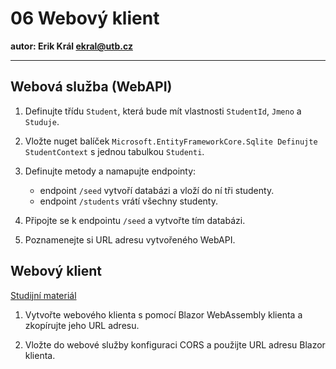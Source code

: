 # 06 Webový klient

**autor: Erik Král ekral@utb.cz**

---

## Webová služba (WebAPI)

1) Definujte třídu `Student`, která bude mít vlastnosti `StudentId`, `Jmeno` a `Studuje`.

2) Vložte nuget balíček `Microsoft.EntityFrameworkCore.Sqlite Definujte` `StudentContext` s jednou tabulkou `Studenti`. 

3) Definujte metody a namapujte endpointy:
   - endpoint `/seed` vytvoří databázi a vloží do ní tři studenty.
   - endpoint `/students` vrátí všechny studenty.

4) Připojte se k endpointu `/seed` a vytvořte tím databázi.

5) Poznamenejte si URL adresu vytvořeného WebAPI.

## Webový klient

[Studijní materiál](https://github.com/ekral/FAI/blob/master/AF/notebooks/06_blazor_klient.md)

1) Vytvořte webového klienta s pomocí Blazor WebAssembly klienta a zkopírujte jeho URL adresu.

2) Vložte do webové služby konfiguraci CORS a použijte URL adresu Blazor klienta.
